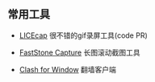 ## 常用工具
- [LICEcap](https://www.cockos.com/licecap/)
很不错的gif录屏工具(code PR)

- [FastStone Capture](https://www.faststonecapture.cn/download)
长图滚动截图工具

- [Clash for Window](https://github.com/Fndroid/clash_for_windows_pkg/releases)
翻墙客户端